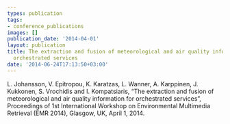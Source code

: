 ```yaml
---
types: publication
tags:
- conference_publications
images: []
publication_date: '2014-04-01'
layout: publication
title: The extraction and fusion of meteorological and air quality information for
  orchestrated services
date: '2014-06-24T17:13:50+03:00'
---
```

<p>L. Johansson, V. Epitropou, K. Karatzas, L. Wanner, A. Karppinen, J. Kukkonen, S. Vrochidis and I. Kompatsiaris, “The extraction and fusion of meteorological and air quality information for orchestrated services”, Proceedings of 1st International Workshop on Environmental Multimedia Retrieval (EMR 2014), Glasgow, UK, April 1, 2014.</p>
